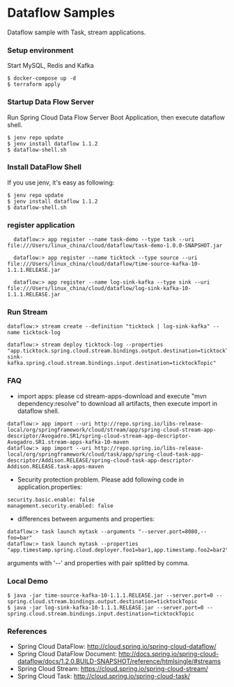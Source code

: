 Dataflow Samples
================
Dataflow sample with Task, stream applications.

### Setup environment

Start MySQL, Redis and Kafka
```
$ docker-compose up -d
$ terraform apply
```

### Startup Data Flow Server
Run Spring Cloud Data Flow Server Boot Application, then execute dataflow shell.
```
$ jenv repo update
$ jenv install dataflow 1.1.2
$ dataflow-shell.sh
```
### Install DataFlow Shell
If you use jenv, it's easy as following:
```
$ jenv repo update
$ jenv install dataflow 1.1.2
$ dataflow-shell.sh
```
### register application

```
  dataflow:> app register --name task-demo --type task --uri file:///Users/linux_china/cloud/dataflow/task-demo-1.0.0-SNAPSHOT.jar

  dataflow:> app register --name ticktock --type source --uri file:///Users/linux_china/cloud/dataflow/time-source-kafka-10-1.1.1.RELEASE.jar

  dataflow:> app register --name log-sink-kafka --type sink --uri file:///Users/linux_china/cloud/dataflow/log-sink-kafka-10-1.1.1.RELEASE.jar
```
### Run Stream
```
dataflow:> stream create --definition "ticktock | log-sink-kafka" --name ticktock-log

dataflow:> stream deploy ticktock-log --properties "app.ticktock.spring.cloud.stream.bindings.output.destination=ticktockTopic,app.log-sink-kafka.spring.cloud.stream.bindings.input.destination=ticktockTopic"
```

### FAQ

* import apps: please cd stream-apps-download and execute "mvn dependency:resolve" to download all artifacts, then execute import in dataflow shell.
```
dataflow:> app import --uri http://repo.spring.io/libs-release-local/org/springframework/cloud/stream/app/spring-cloud-stream-app-descriptor/Avogadro.SR1/spring-cloud-stream-app-descriptor-Avogadro.SR1.stream-apps-kafka-10-maven
dataflow:> app import --uri http://repo.spring.io/libs-release-local/org/springframework/cloud/task/app/spring-cloud-task-app-descriptor/Addison.RELEASE/spring-cloud-task-app-descriptor-Addison.RELEASE.task-apps-maven
```

* Security protection problem. Please add following code in application.properties:
```
security.basic.enable: false
management.security.enabled: false
```

* differences between arguments and properties:
```
dataflow:> task launch mytask --arguments "--server.port=8080,--foo=bar"
dataflow:> task launch mytask --properties "app.timestamp.spring.cloud.deployer.foo1=bar1,app.timestamp.foo2=bar2"
```
arguments with '--' and properties with pair splitted by comma.

### Local Demo

```
$ java -jar time-source-kafka-10-1.1.1.RELEASE.jar --server.port=0 --spring.cloud.stream.bindings.output.destination=ticktockTopic
$ java -jar log-sink-kafka-10-1.1.1.RELEASE.jar --server.port=0 --spring.cloud.stream.bindings.input.destination=ticktockTopic
```

### References

* Spring Cloud DataFlow: http://cloud.spring.io/spring-cloud-dataflow/
* Spring Cloud DataFlow Document: http://docs.spring.io/spring-cloud-dataflow/docs/1.2.0.BUILD-SNAPSHOT/reference/htmlsingle/#streams
* Spring Cloud Stream: https://cloud.spring.io/spring-cloud-stream/
* Spring Cloud Task: http://cloud.spring.io/spring-cloud-task/
